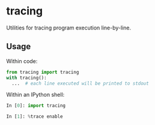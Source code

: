 # tracing

Utilities for tracing program execution line-by-line.

## Usage

Within code:
```python
from tracing import tracing
with tracing():
  ...  # each line executed will be printed to stdout
```

Within an IPython shell:
```python
In [0]: import tracing

In [1]: %trace enable
```
